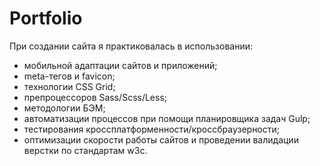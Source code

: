 # Portfolio
При создании сайта я практиковалась в использовании:
- мобильной адаптации сайтов и приложений;
- meta-тегов и favicon;
- технологии CSS Grid;
- препроцессоров Sass/Scss/Less;
- методологии БЭМ;
- автоматизации процессов при помощи планировщика задач Gulp;
- тестирования кроссплатформенности/кроссбраузерности;
- оптимизации скорости работы сайтов и проведении валидации верстки по стандартам w3c.
